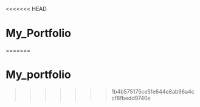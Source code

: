 <<<<<<< HEAD
# My_Portfolio
=======
# My_portfolio
>>>>>>> 1b4b575175ce5fe644e8ab96a4ccf8fbedd9740e
